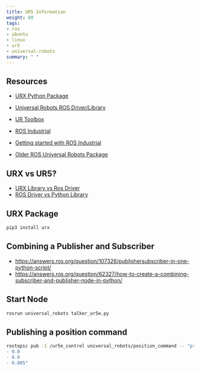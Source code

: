 ```yaml
---
title: UR5 Information
weight: 80
tags:
- ros
- ubuntu
- linux
- ur5
- universal-robots
summary: " "
---
```


## Resources

* [URX Python Package](https://github.com/SintefManufacturing/python-urx/)
* [Universal Robots ROS Driver/Library](https://github.com/UniversalRobots/Universal_Robots_ROS_Driver)

* [UR Toolbox](https://www.usna.edu/Users/weaprcon/kutzer/_Code-Development/UR_Toolbox.php)
* [ROS Industrial](http://wiki.ros.org/Industrial)
* [Getting started with ROS Industrial](http://wiki.ros.org/universal_robot/Tutorials/Getting%20Started%20with%20a%20Universal%20Robot%20and%20ROS-Industrial)
* [Older ROS Universal Robots Package](http://wiki.ros.org/action/show/universal_robots?action=show&redirect=universal_robot)

## URX vs UR5?

* [URX Library vs Ros Driver](https://forum.universal-robots.com/t/urx-library-vs-ros-driver/10764)
* [ROS Driver vs Python Library](https://answers.ros.org/question/367606/what-does-a-ros-driver-do-vs-python-library-for-robot-arm/)

## URX Package

```bash
pip3 install urx
```

## Combining a Publisher and Subscriber

* <https://answers.ros.org/question/107326/publishersubscriber-in-one-python-script/>
* <https://answers.ros.org/question/62327/how-to-create-a-combining-subscriber-and-publisher-node-in-python/>

## Start Node

```bash
rosrun universal_robots talker_ur5e.py 
```

## Publishing a position command

```bash
rostopic pub -1 /ur5e_control universal_robots/position_command -- "p:
- 0.0
- 0.0
- 0.005" 
```
